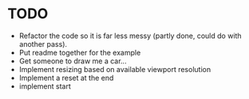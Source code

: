 # TODO

* Refactor the code so it is far less messy (partly done, could do with
another pass).
* Put readme together for the example
* Get someone to draw me a car...
* Implement resizing based on available viewport resolution
* Implement a reset at the end
* implement start
